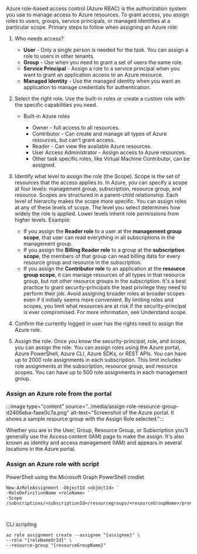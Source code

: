 Azure role-based access control (Azure RBAC) is the authorization system you use to manage access to Azure resources. To grant access, you assign roles to users, groups, service principals, or managed identities at a particular scope. Primary steps to follow when assigning an Azure role:

1.  Who needs access?
    
    
     -  **User** \- Only a single person is needed for the task. You can assign a role to users in other tenants.
     -  **Group** \- Use when you need to grant a set of users the same role.
     -  **Service Principal** \- Assign a role to a service principal when you want to grant an application access to an Azure resource.
     -  **Managed Identity** \- Use the managed identity when you want an application to manage credentials for authentication.
2.  Select the right role. Use the built-in roles or create a custom role with the specific capabilities you need.
    
    
     -  Built-in Azure roles
        
        
         -  Owner - full access to all resources.
         -  Contributor - Can create and manage all types of Azure resources, but can't grant access.
         -  Reader - Can view the available Azure resources.
         -  User Access Administrator - Assign access to Azure resources.
         -  Other task specific roles, like Virtual Machine Contributor, can be assigned.
3.  Identify what level to assign the role (the Scope). Scope is the set of resources that the access applies to. In Azure, you can specify a scope at four levels: management group, subscription, resource group, and resource. Scopes are structured in a parent-child relationship. Each level of hierarchy makes the scope more specific. You can assign roles at any of these levels of scope. The level you select determines how widely the role is applied. Lower levels inherit role permissions from higher levels. Example:
    
    
     -  If you assign the **Reader role** to a user at the **management group scope**, that user can read everything in all subscriptions in the management group.
     -  If you assign the **Billing Reader role** to a group at the **subscription scope**, the members of that group can read billing data for every resource group and resource in the subscription.
     -  If you assign the **Contributor role** to an application at the **resource group scope**, it can manage resources of all types in that resource group, but not other resource groups in the subscription. It's a best practice to grant security-principals the least privilege they need to perform their job. Avoid assigning broader roles at broader scopes even if it initially seems more convenient. By limiting roles and scopes, you limit what resources are at risk if the security-principal is ever compromised. For more information, see Understand scope.
4.  Confirm the currently logged in user has the rights need to assign the Azure role.
5.  Assign the role. Once you know the security-principal, role, and scope, you can assign the role. You can assign roles using the Azure portal, Azure PowerShell, Azure CLI, Azure SDKs, or REST APIs. You can have up to 2000 role assignments in each subscription. This limit includes role assignments at the subscription, resource group, and resource scopes. You can have up to 500 role assignments in each management group.

### Assign an Azure role from the portal

:::image type="content" source="../media/assign-role-resource-group-d2406eba-faee0c7a.png" alt-text="Screenshot of the Azure portal.  It shows a sample resource group with the Assign Role selected.":::


Whether you are in the User, Group, Resource Group, or Subscription you'll generally use the Access content (IAM) page to make the assign. It's also known as identity and access management (IAM) and appears in several locations in the Azure portal.

### Assign an Azure role with script

PowerShell using the Microsoft Graph PowerShell cmdlet

```
New-AzRoleAssignment -ObjectId <objectId> `
-RoleDefinitionName <roleName> `
-Scope /subscriptions/<subscriptionId>/resourcegroups/<resourceGroupName>/providers/<providerName>/<resourceType>/<resourceSubType>/<resourceName>



```

CLI scripting

```
az role assignment create --assignee "{assignee}" \
--role "{roleNameOrId}" \
--resource-group "{resourceGroupName}"



```
